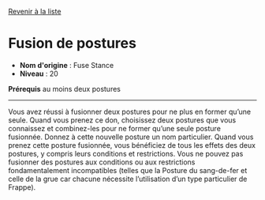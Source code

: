 [Revenir à la liste](..)

# Fusion de postures

 * **Nom d'origine** : Fuse Stance
 * **Niveau** : 20


<p><strong>Prérequis</strong> au moins deux postures</p>
<hr>
<p>Vous avez réussi à fusionner deux postures pour ne plus en former qu’une seule. Quand vous prenez ce don, choisissez deux postures que vous connaissez et combinez-les pour ne former qu’une seule posture fusionnée. Donnez à cette nouvelle posture un nom particulier. Quand vous prenez cette posture fusionnée, vous bénéficiez de tous les effets des deux postures, y compris leurs conditions et restrictions. Vous ne pouvez pas fusionner des postures aux conditions ou aux restrictions fondamentalement incompatibles (telles que la Posture du sang-de-fer et celle de la grue car chacune nécessite l’utilisation d’un type particulier de Frappe).</p>